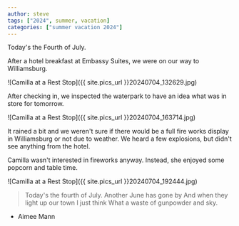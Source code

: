```yaml
---
author: steve
tags: ["2024", summer, vacation]
categories: ["summer vacation 2024"]
---
```

Today's the Fourth of July.  

After a hotel breakfast at Embassy Suites, we were on our way to Williamsburg.  

![Camilla at a Rest Stop]({{ site.pics_url }}20240704_132629.jpg)

After checking in, we inspected the waterpark to have an idea what was in store for tomorrow.  

![Camilla at a Rest Stop]({{ site.pics_url }}20240704_163714.jpg)

It rained a bit and we weren't sure if there would be a full fire works display in Williamsburg or not due to weather.  We heard a few explosions, but didn't see anything from the hotel.  

Camilla wasn't interested in fireworks anyway.  Instead, she enjoyed some popcorn and table time.  

![Camilla at a Rest Stop]({{ site.pics_url }}20240704_192444.jpg)






>Today's the fourth of July.
>Another June has gone by
>And when they light up our town I just think
>What a waste of gunpowder and sky.  

- Aimee Mann
